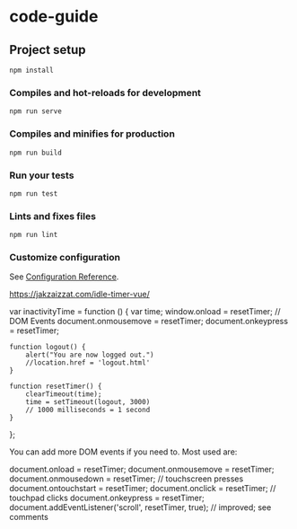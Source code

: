 # code-guide

## Project setup
```
npm install
```

### Compiles and hot-reloads for development
```
npm run serve
```

### Compiles and minifies for production
```
npm run build
```

### Run your tests
```
npm run test
```

### Lints and fixes files
```
npm run lint
```

### Customize configuration
See [Configuration Reference](https://cli.vuejs.org/config/).

https://jakzaizzat.com/idle-timer-vue/


var inactivityTime = function () {
    var time;
    window.onload = resetTimer;
    // DOM Events
    document.onmousemove = resetTimer;
    document.onkeypress = resetTimer;

    function logout() {
        alert("You are now logged out.")
        //location.href = 'logout.html'
    }

    function resetTimer() {
        clearTimeout(time);
        time = setTimeout(logout, 3000)
        // 1000 milliseconds = 1 second
    }
};


You can add more DOM events if you need to. Most used are:

document.onload = resetTimer;
document.onmousemove = resetTimer;
document.onmousedown = resetTimer; // touchscreen presses
document.ontouchstart = resetTimer;
document.onclick = resetTimer;     // touchpad clicks
document.onkeypress = resetTimer;
document.addEventListener('scroll', resetTimer, true); // improved; see comments

